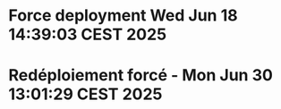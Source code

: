 # Force deployment Wed Jun 18 14:39:03 CEST 2025
# Redéploiement forcé - Mon Jun 30 13:01:29 CEST 2025
